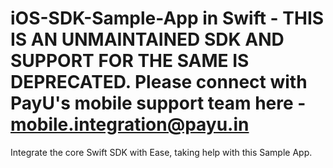 # iOS-SDK-Sample-App in Swift - THIS IS AN UNMAINTAINED SDK AND SUPPORT FOR THE SAME IS DEPRECATED. Please connect with PayU's mobile support team here - mobile.integration@payu.in

Integrate the core Swift SDK with Ease, taking help with this Sample App.
